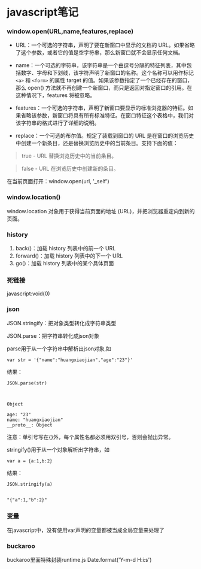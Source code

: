 javascript笔记
=============

### window.open(URL,name,features,replace)

* URL：一个可选的字符串，声明了要在新窗口中显示的文档的 URL。如果省略了这个参数，或者它的值是空字符串，那么新窗口就不会显示任何文档。

* name：一个可选的字符串，该字符串是一个由逗号分隔的特征列表，其中包括数字、字母和下划线，该字符声明了新窗口的名称。这个名称可以用作标记 `<a>` 和 `<form>` 的属性 target 的值。如果该参数指定了一个已经存在的窗口，那么 open() 方法就不再创建一个新窗口，而只是返回对指定窗口的引用。在这种情况下，features 将被忽略。

* features：一个可选的字符串，声明了新窗口要显示的标准浏览器的特征。如果省略该参数，新窗口将具有所有标准特征。在窗口特征这个表格中，我们对该字符串的格式进行了详细的说明。

* replace：一个可选的布尔值。规定了装载到窗口的 URL 是在窗口的浏览历史中创建一个新条目，还是替换浏览历史中的当前条目。支持下面的值：

>true - URL 替换浏览历史中的当前条目。

>false - URL 在浏览历史中创建新的条目。

在当前页面打开：window.open(url, '_self')

### window.location()

window.location 对象用于获得当前页面的地址 (URL)，并把浏览器重定向到新的页面。

### history

1. back()：加载 history 列表中的前一个 URL
2. forward()：加载 history 列表中的下一个 URL
3. go()：加载 history 列表中的某个具体页面

### 死链接

javascript:void(0) 

### json

JSON.stringify：把对象类型转化成字符串类型

JSON.parse：把字符串转化成json对象

parse用于从一个字符串中解析出json对象,如

	var str = '{"name":"huangxiaojian","age":"23"}'

结果：

	JSON.parse(str)



	Object

	age: "23"
	name: "huangxiaojian"
	__proto__: Object

注意：单引号写在{}外，每个属性名都必须用双引号，否则会抛出异常。



stringify()用于从一个对象解析出字符串，如


	var a = {a:1,b:2}

结果：

	JSON.stringify(a)


	"{"a":1,"b":2}"

### 变量

在javascript中，没有使用var声明的变量都被当成全局变量来处理了

### buckaroo

buckaroo里面特殊封装runtime.js Date.format('Y-m-d H:i:s')
